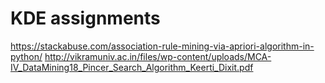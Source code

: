 # KDE assignments

https://stackabuse.com/association-rule-mining-via-apriori-algorithm-in-python/
http://vikramuniv.ac.in/files/wp-content/uploads/MCA-IV_DataMining18_Pincer_Search_Algorithm_Keerti_Dixit.pdf